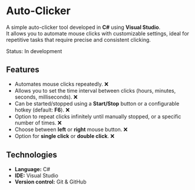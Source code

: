 # Auto-Clicker
A simple auto-clicker tool developed in **C#** using **Visual Studio**.  
It allows you to automate mouse clicks with customizable settings, ideal for repetitive tasks that require precise and consistent clicking.

Status: In development

## Features

- Automates mouse clicks repeatedly. ❌
- Allows you to set the time interval between clicks (hours, minutes, seconds, milliseconds). ❌
- Can be started/stopped using a **Start/Stop** button or a configurable hotkey (default: **F6**). ❌
- Option to repeat clicks infinitely until manually stopped, or a specific number of times. ❌
- Choose between **left** or **right** mouse button. ❌
- Option for **single click** or **double click**. ❌

## Technologies
- **Language:** C#
- **IDE:** Visual Studio
- **Version control:** Git & GitHub
